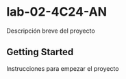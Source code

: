 # lab-02-4C24-AN

Descripción breve del proyecto

## Getting Started

Instrucciones para empezar el proyecto
